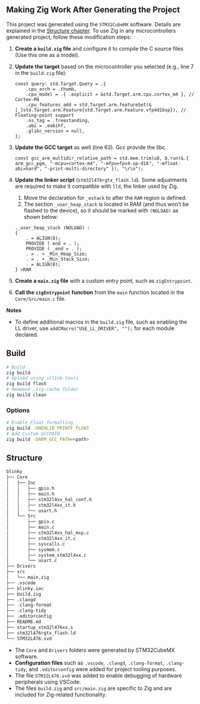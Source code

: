 ## Making Zig Work After Generating the Project

This project was generated using the `STM32CubeMX` software. Details are explained in the [Structure chapter](#Structure).
To use Zig in any microcontrollers generated project, follow these modification steps:

1. **Create a `build.zig` file** and configure it to compile the C source files (Use this one as a model).
2. **Update the target** based on the microcontroller you selected (e.g., line 7 in the `build.zig` file):

    ```zig
    const query: std.Target.Query = .{
        .cpu_arch = .thumb,
        .cpu_model = .{ .explicit = &std.Target.arm.cpu.cortex_m4 }, // Cortex-M4
        .cpu_features_add = std.Target.arm.featureSet(&[_]std.Target.arm.Feature{std.Target.arm.Feature.vfp4d16sp}), // Floating-point support
        .os_tag = .freestanding,
        .abi = .eabihf,
        .glibc_version = null,
    };
    ```

3. **Update the GCC target** as well (line 63). Gcc provide the libc.

    ```zig
    const gcc_arm_multidir_relative_path = std.mem.trim(u8, b.run(&.{ arm_gcc_pgm, "-mcpu=cortex-m4", "-mfpu=fpv4-sp-d16", "-mfloat-abi=hard", "-print-multi-directory" }), "\r\n");
    ```

4. **Update the linker script** (`stm32l476rgtx_flash.ld`). Some adjustments are required to make it compatible with `lld`, the linker used by Zig.

    1. Move the declaration for `_estack` to after the `RAM` region is defined.
    2. The section `_user_heap_stack` is located in RAM (and thus won’t be flashed to the device), so it should be marked with `(NOLOAD)` as shown below:

    ```ld
    ._user_heap_stack (NOLOAD) :
    {
        . = ALIGN(8);
        PROVIDE ( end = . );
        PROVIDE ( _end = . );
        . = . + _Min_Heap_Size;
        . = . + _Min_Stack_Size;
        . = ALIGN(8);
    } >RAM
    ```

5. **Create a `main.zig` file** with a custom entry point, such as `zigEntrypoint`.
6. **Call the `zigEntrypoint` function** from the `main` function located in the `Core/Src/main.c` file.


__Notes__

- To define additional macros in the `build.zig` file, such as enabling the LL driver, use `addCMacro("USE_LL_DRIVER", "");` for each module declared.

## Build

```bash
# Build
zig build
# Upload using stlink-tools
zig build flash
# Rmemove .zig-cache folder
zig build clean
```

### Options

```bash
# Enable Float formatting
zig build -DNEWLIB_PRINTF_FLOAT
# Add Custom GCCPATH
zig build -DARM_GCC_PATH=<path>
```

## Structure

```bash
blinky
├── Core
│   ├── Inc
│   │   ├── gpio.h
│   │   ├── main.h
│   │   ├── stm32l4xx_hal_conf.h
│   │   ├── stm32l4xx_it.h
│   │   └── usart.h
│   └── Src
│       ├── gpio.c
│       ├── main.c
│       ├── stm32l4xx_hal_msp.c
│       ├── stm32l4xx_it.c
│       ├── syscalls.c
│       ├── sysmem.c
│       ├── system_stm32l4xx.c
│       └── usart.c
├── Drivers
├── src
│   └── main.zig
├── .vscode
├── blinky.ioc
├── build.zig
├── .clangd
├── .clang-format
├── .clang-tidy
├── .editorconfig
├── README.md
├── startup_stm32l476xx.s
├── stm32l476rgtx_flash.ld
└── STM32L476.svd
```
- The `Core` and `Drivers` folders were generated by STM32CubeMX software.
- **Configuration files** such as `.vscode`, `.clangd`, `.clang-format`, `.clang-tidy`, and `.editorconfig` were added for project tooling purposes.
- The file `STM32L476.svd` was added to enable debugging of hardware peripherals using VSCode.
- The files `build.zig` and `src/main.zig` are specific to Zig and are included for Zig-related functionality.

